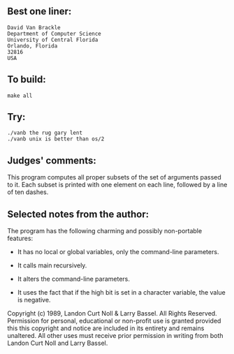 ## Best one liner:

	David Van Brackle
	Department of Computer Science
	University of Central Florida
	Orlando, Florida 
	32816
	USA 


## To build:

	make all

## Try:

	./vanb the rug gary lent	
	./vanb unix is better than os/2

## Judges' comments:

This program computes all proper subsets of the set of
arguments passed to it.  Each subset is printed with one 
element on each line, followed by a line of ten dashes.



## Selected notes from the author:

The program has the following charming and possibly 
non-portable features:

* It has no local or global variables, only the command-line parameters.

* It calls main recursively.

* It alters the command-line parameters.

* It uses the fact that if the high bit is set in a character variable, the
value is negative.

Copyright (c) 1989, Landon Curt Noll & Larry Bassel.
All Rights Reserved.  Permission for personal, educational or non-profit use is
granted provided this this copyright and notice are included in its entirety
and remains unaltered.  All other uses must receive prior permission in writing
from both Landon Curt Noll and Larry Bassel.
